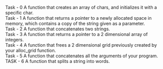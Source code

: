 Task - 0 A function that creates an array of chars, and initializes it with a specific char. <br>
Task - 1 A function that returns a pointer to a newly allocated space in memory, which contains a copy of the string given as a parameter. <br>
Task - 2 A function that concatenates two strings. <br>
Task - 3 A function that returns a pointer to a 2 dimensional array of integers. <br>
Task - 4 A function that frees a 2 dimensional grid previously created by your alloc_grid function. <br>
Task - 5 A function that concatenates all the arguments of your program. <br>
TASK - 6 A function that splits a string into words. <br>
